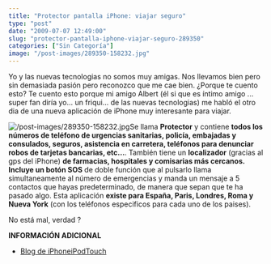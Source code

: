 ```yaml
---
title: "Protector pantalla iPhone: viajar seguro"
type: "post"
date: "2009-07-07 12:49:00"
slug: "protector-pantalla-iphone-viajar-seguro-289350"
categories: ["Sin Categoría"]
image: "/post-images/289350-158232.jpg"
---
```


Yo y las nuevas tecnologias no somos muy amigas. Nos llevamos bien pero sin demasiada pasión pero reconozco que me cae bien. ¿Porque te cuento esto? Te cuento esto porque mi amigo Albert (él si que es íntimo amigo ... super fan diría yo... un friqui... de las nuevas tecnologias) me habló el otro dia de una nueva aplicación de iPhone muy interesante para viajar.

![/post-images/289350-158232.jpg](/post-images/289350-158232.jpg "/post-images/289350-158232.jpg")Se llama **Protector** y contiene **todos los números de teléfono de urgencias sanitarias, policía, embajadas y consulados, seguros, asistencia en carretera, teléfonos para denunciar robos de tarjetas bancarias, etc...**. También tiene un **localizador** (gracias al gps del iPhone) **de farmacias, hospitales y comisarias más cercanos. Incluye un botón SOS** de doble función que al pulsarlo llama simultaneamente al número de emergencias y manda un mensaje a 5 contactos que hayas predeterminado, de manera que sepan que te ha pasado algo. Esta aplicación **existe para España, Paris, Londres, Roma y Nueva York** (con los teléfonos especificos para cada uno de los paises).

No está mal, verdad ?

**INFORMACIÓN ADICIONAL**

- [Blog de iPhoneiPodTouch](http://iphoneipodtouch.blogspot.com/2009/05/protector-emergencies-in-spain-101-ipa.html)